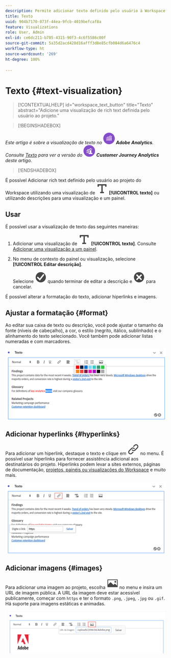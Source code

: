 ```yaml
---
description: Permite adicionar texto definido pelo usuário à Workspace.
title: Texto
uuid: 904b7170-073f-44ea-9fcb-4019befcaf8a
feature: Visualizations
role: User, Admin
exl-id: ce6dc211-b705-4315-90f3-4c6f5586c00f
source-git-commit: 5a35d2acd428d16afff3d8e85cfb084d6a6476c4
workflow-type: ht
source-wordcount: '269'
ht-degree: 100%

---
```


# Texto {#text-visualization}

>[!CONTEXTUALHELP]
>id="workspace_text_button"
>title="Texto"
>abstract="Adicione uma visualização de rich text definida pelo usuário ao projeto."

<!-- markdownlint-enable MD034 -->

>[!BEGINSHADEBOX]

_Este artigo é sobre a visualização de texto no_ ![AdobeAnalytics](/help/assets/icons/AdobeAnalytics.svg) _**Adobe Analytics**._<br/>_Consulte [Texto](https://experienceleague.adobe.com/pt-br/docs/analytics-platform/using/cja-workspace/visualizations/text) para ver a versão do_ ![CustomerJourneyAnalytics](/help/assets/icons/CustomerJourneyAnalytics.svg) _**Customer Journey Analytics** deste artigo._

>[!ENDSHADEBOX]

É possível
Adicionar rich text definido pelo usuário ao projeto do Workspace utilizando uma visualização de ![texto](/help/assets/icons/Text.svg) **[!UICONTROL texto]** ou utilizando descrições para uma visualização e um painel.

## Usar

É possível usar a visualização de texto das seguintes maneiras:

1. Adicionar uma visualização de ![Text](/help/assets/icons/Text.svg) **[!UICONTROL texto]**. Consulte [Adicionar uma visualização a um painel](freeform-analysis-visualizations.md#add-visualizations-to-a-panel).

1. No menu de contexto do painel ou visualização, selecione **[!UICONTROL Editar descrição]**.

   Selecione ![CheckmarkCircle](/help/assets/icons/CheckmarkCircle.svg) quando terminar de editar a descrição e ![CloseCircle](/help/assets/icons/CloseCircle.svg) para cancelar.

É possível alterar a formatação do texto, adicionar hiperlinks e imagens.

## Ajustar a formatação {#format}

Ao editar sua caixa de texto ou descrição, você pode ajustar o tamanho da fonte (níveis de cabeçalho), a cor, o estilo (negrito, itálico, sublinhado) e o alinhamento do texto selecionado. Você também pode adicionar listas numeradas e com marcadores.

![Opções de texto para um projeto do Workspace com destaque para a paleta de cores do texto.](assets/format.png)

## Adicionar hyperlinks {#hyperlinks}

Para adicionar um hiperlink, destaque o texto e clique em ![Link](/help/assets/icons/Link.svg) no menu. É possível usar hiperlinks para fornecer assistência adicional aos destinatários do projeto. Hiperlinks podem levar a sites externos, páginas de documentação, [projetos, painéis ou visualizações do Workspace](/help/analyze/analysis-workspace/curate-share/shareable-links.md) e muito mais.

![Opções de texto com o ícone de link destacado.](assets/hyperlink.png)

## Adicionar imagens {#images}

Para adicionar uma imagem ao projeto, escolha ![Imagem](/help/assets/icons/Image.svg) no menu e insira um URL de imagem pública. A URL da imagem deve estar acessível publicamente, começar com `https` e ter o formato `.png`, `.jpeg`, `.jpg` ou `.gif`. Há suporte para imagens estáticas e animadas.

![Opções de texto com o ícone de imagem selecionado.](assets/image.png)
